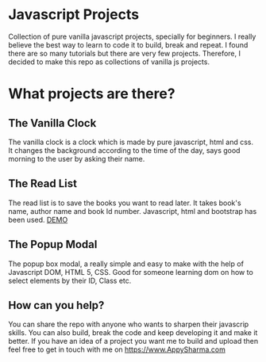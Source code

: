 # Javascript Projects
Collection of pure vanilla javascript projects, specially for beginners. I really believe the best way to learn to code it to build, break and repeat. I found there are so many tutorials but there are very few projects. Therefore, I decided to make this repo as collections of vanilla js projects.

# What projects are there?


## The Vanilla Clock
The vanilla clock is a clock which is made by pure javascript, html and css. It changes the background according to the time of the day, says good morning to the user by asking their name.

## The Read List
The read list is to save the books you want to read later. It takes book's name, author name and book Id number. Javascript, html and bootstrap has been used.
<a href="https://www.appysharma.com/wp-content/themes/appysharma/projects/booklist_app/index.html">DEMO</a>

## The Popup Modal
The popup box modal, a really simple and easy to make with the help of Javascript DOM, HTML 5, CSS. Good for someone learning dom on how to select elements by their ID, Class etc.


## How can you help?
You can share the repo with anyone who wants to sharpen their javascrip skills.
You can also build, break the code and keep developing it and make it better.
If you have an idea of a project you want me to build and upload then feel free to get in touch with me on https://www.AppySharma.com
